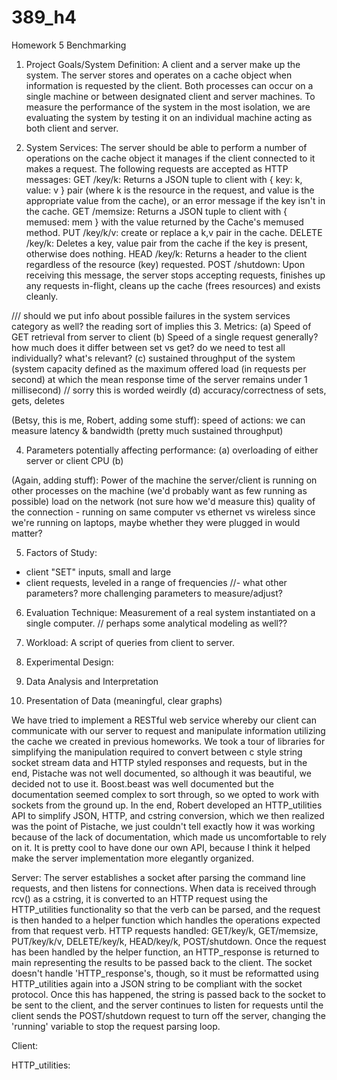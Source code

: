 # 389_h4
Homework 5 Benchmarking 

1. Project Goals/System Definition:
A client and a server make up the system. The server stores and operates on a cache object when information is requested by the client. Both processes can occur on a single machine or between designated client and server machines. To measure the performance of the system in the most isolation, we are evaluating the system by testing it on an individual machine acting as both client and server.  

2. System Services:
The server should be able to perform a number of operations on the cache object it manages if the client connected to it makes a request. The following requests are accepted as HTTP messages:
GET /key/k: Returns a JSON tuple to client with { key: k, value: v } pair (where k is the resource in the request, and value is the appropriate value from the cache), or an error message if the key isn't in the cache.
GET /memsize: Returns a JSON tuple to client with { memused: mem } with the value returned by the Cache's memused method.
PUT /key/k/v: create or replace a k,v pair in the cache.
DELETE /key/k: Deletes a key, value pair from the cache if the key is present, otherwise does nothing.
HEAD /key/k: Returns a header to the client regardless of the resource (key) requested. 
POST /shutdown: Upon receiving this message, the server stops accepting requests, finishes up any requests in-flight, cleans up the cache (frees resources) and exists cleanly.

/// should we put info about possible failures in the system services category as well? the reading sort of implies this 
3. Metrics:
(a) Speed of GET retrieval from server to client
(b) Speed of a single request generally? how much does it differ between set vs get? do we need to test all individually? what's relevant? 
(c) sustained throughput of the system (system capacity defined as the maximum offered load (in requests per second) at which the mean response time of the server remains under 1 millisecond) // sorry this is worded weirdly
(d) accuracy/correctness of sets, gets, deletes

(Betsy, this is me, Robert, adding some stuff):
    speed of actions: we can measure latency & bandwidth (pretty much sustained throughput)
    

4. Parameters potentially affecting performance:
(a) overloading of either server or client CPU
(b)

(Again, adding stuff):
    Power of the machine the server/client is running on
    other processes on the machine (we'd probably want as few running as possible)
    load on the network (not sure how we'd measure this)
        quality of the connection - running on same computer vs ethernet vs wireless
    since we're running on laptops, maybe whether they were plugged in would matter?
    

5. Factors of Study:
- client "SET" inputs, small and large
- client requests, leveled in a range of frequencies 
//- what other parameters? more challenging parameters to measure/adjust?

6. Evaluation Technique: 
Measurement of a real system instantiated on a single computer. // perhaps some analytical modeling as well?? 

7. Workload:
A script of queries from client to server.

8. Experimental Design:

9. Data Analysis and Interpretation

10. Presentation of Data (meaningful, clear graphs)

We have tried to implement a RESTful web service whereby our client can communicate with our server to request and manipulate information utilizing the cache we created in previous homeworks. We took a tour of libraries for simplifying the manipulation required to convert between c style string socket stream data and HTTP styled responses and requests, but in the end, Pistache was not well documented, so although it was beautiful, we decided not to use it. Boost.beast was well documented but the documentation seemed complex to sort through, so we opted to work with sockets from the ground up. In the end, Robert developed an HTTP_utilities API to simplify JSON, HTTP, and cstring conversion, which we then realized was the point of Pistache, we just couldn't tell exactly how it was working because of the lack of documentation, which made us uncomfortable to rely on it. It is pretty cool to have done our own API, because I think it helped make the server implementation more elegantly organized. 

Server: The server establishes a socket after parsing the command line requests, and then listens for connections. When data is received through rcv() as a cstring, it is converted to an HTTP request using the HTTP_utilities functionality so that the verb can be parsed, and the request is then handed to a helper function which handles the operations expected from that request verb. 
    HTTP requests handled:
        GET/key/k,
        GET/memsize,
        PUT/key/k/v,
        DELETE/key/k,
        HEAD/key/k,
        POST/shutdown.
Once the request has been handled by the helper function, an HTTP_response is returned to main representing the results to be passed back to the client. The socket doesn't handle 'HTTP_response's, though, so it must be reformatted using HTTP_utilities again into a JSON string to be compliant with the socket protocol. Once this has happened, the string is passed back to the socket to be sent to the client, and the server continues to listen for requests until the client sends the POST/shutdown request to turn off the server, changing the 'running' variable to stop the request parsing loop. 

Client: 

HTTP_utilities: 
